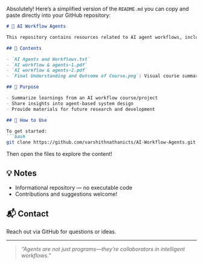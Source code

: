 Absolutely! Here’s a simplified version of the `README.md` you can copy and paste directly into your GitHub repository:

```markdown
# 🤖 AI Workflow Agents

This repository contains resources related to AI agent workflows, including documentation, visual summaries, and reference materials.

## 📘 Contents

- `AI Agents and Workflows.txt`
- `AI workflow & agents-1.pdf`
- `AI workflow & agents-2.pdf`
- `Final Understanding and Outcome of Course.png`: Visual course summary

## 🎯 Purpose

- Summarize learnings from an AI workflow course/project
- Share insights into agent-based system design
- Provide materials for future research and development

## 🚀 How to Use

To get started:
```bash
git clone https://github.com/varshithnathanicts/AI-Workflow-Agents.git
```
Then open the files to explore the content!

## 💡 Notes

- Informational repository — no executable code
- Contributions and suggestions welcome!

## 📬 Contact

Reach out via GitHub for questions or ideas.

---

> _“Agents are not just programs—they’re collaborators in intelligent workflows.”_
```

